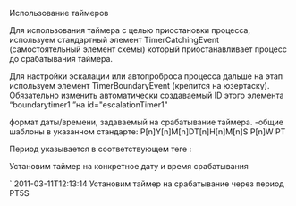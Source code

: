 Использование таймеров

Для использования таймера с целью приостановки процесса, используем стандартный элемент TimerCatchingEvent (самостоятельный элемент схемы) который приостанавливает процесс до срабатывания таймера.

Для настройки эскалации или автопроброса процесса дальше на этап используем элемент TimerBoundaryEvent (крепится на юзертаску).
Обязательно изменить автоматически создаваемый ID этого элемента “boundarytimer1 ”на id="escalationTimer1"

формат даты/времени, задаваемый на срабатывание таймера. -общие шаблоны в указанном стандарте:
P[n]Y[n]M[n]DT[n]H[n]M[n]S
P[n]W
P<date>T<time>

Период указывается в соответствующем теге :

Установим таймер на конкретное дату и время срабатывания

<boundaryEvent id="escalationTimer" name="Timer" attachedToRef="usertask1" cancelActivity="true">
  		<timerEventDefinition>`
    			<timeDate>2011-03-11T12:13:14</timeDate>
  		</timerEventDefinition>
	</boundaryEvent>
Установим таймер на срабатывание через период

<boundaryEvent id="escalationTimer" name="Timer" attachedToRef="usertask1" cancelActivity="true">
  		<timerEventDefinition>
    			<timeDuration>PT5S</timeDuration>
  		</timerEventDefinition>
	</boundaryEvent>
